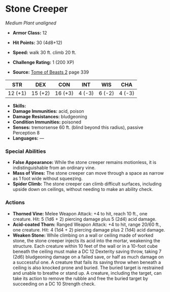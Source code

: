# Stone Creeper

*Medium* *Plant* *unaligned*

- **Armor Class:** 12
- **Hit Points:** 30 (4d8+12)
- **Speed:** walk 30 ft. climb 20 ft.

- **Challenge Rating:** 1 (200 XP)
- **Source:** [Tome of Beasts 2](https://koboldpress.com/kpstore/product/tome-of-beasts-2-for-5th-edition) page 339

| STR | DEX | CON | INT | WIS | CHA |
| --- | --- | --- | --- | --- | --- |
| 12 (+1) | 15 (+2) | 16 (+3) | 4 (-3) | 6 (-2) | 4 (-3) |

- **Skills:** 
- **Damage Immunities:** acid, poison
- **Damage Resistances:** bludgeoning
- **Condition Immunities:** poisoned
- **Senses:** tremorsense 60 ft. (blind beyond this radius), passive Perception 8
- **Languages:** —

### Special Abilities

- **False Appearance:** While the stone creeper remains motionless, it is indistinguishable from an ordinary vine.
- **Mass of Vines:** The stone creeper can move through a space as narrow as 1 foot wide without squeezing.
- **Spider Climb:** The stone creeper can climb difficult surfaces, including upside down on ceilings, without needing to make an ability check.

### Actions

- **Thorned Vine:** Melee Weapon Attack: +4 to hit, reach 10 ft., one creature. Hit: 5 (1d6 + 2) piercing damage plus 5 (2d4) acid damage.
- **Acid-coated Thorn:** Ranged Weapon Attack: +4 to hit, range 20/60 ft., one creature. Hit: 4 (1d4 + 2) piercing damage plus 2 (1d4) acid damage.
- **Weaken Stone:** While climbing on a wall or ceiling made of worked stone, the stone creeper injects its acid into the mortar, weakening the structure. Each creature within 10 feet of the wall or in a 10-foot cube beneath the ceiling must make a DC 12 Dexterity saving throw, taking 7 (2d6) bludgeoning damage on a failed save, or half as much damage on a successful one. A creature that fails its saving throw when beneath a ceiling is also knocked prone and buried. The buried target is restrained and unable to breathe or stand up. A creature, including the target, can take its action to remove the rubble and free the buried target by succeeding on a DC 10 Strength check.


